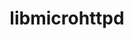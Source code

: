 ---
title: "libmicrohttpd"
layout: cache
categories: [package, develop]
meta: {"versions": ["0.9.50"], "compilers": ["gcc@=10.2.1"], "oss": ["centos7"], "platforms": ["linux"], "targets": ["x86_64_v3"], "stacks": ["developer-tools-manylinux2014", "root"], "num_specs": 3, "num_specs_by_stack": {"root": 3, "developer-tools-manylinux2014": 1}}
spec_details: [{"hash": "5d4jrz2uq2n6zt3kycte4xeelvv4uvbx", "compiler": "gcc@=10.2.1", "versions": ["0.9.50"], "os": "centos7", "platform": "linux", "target": "x86_64_v3", "variants": ["build_system=autotools", "~https"], "stacks": ["root"], "size": "-", "tarball": "https://binaries.spack.io/develop/build_cache/linux-centos7-x86_64_v3/gcc-10.2.1/libmicrohttpd-0.9.50/linux-centos7-x86_64_v3-gcc-10.2.1-libmicrohttpd-0.9.50-5d4jrz2uq2n6zt3kycte4xeelvv4uvbx.spack"}, {"hash": "yx4ted3d777quob7oudmlgxstc2nj72u", "compiler": "gcc@=10.2.1", "versions": ["0.9.50"], "os": "centos7", "platform": "linux", "target": "x86_64_v3", "variants": ["build_system=autotools", "~https"], "stacks": ["root", "developer-tools-manylinux2014"], "size": "-", "tarball": "https://binaries.spack.io/develop/build_cache/linux-centos7-x86_64_v3/gcc-10.2.1/libmicrohttpd-0.9.50/linux-centos7-x86_64_v3-gcc-10.2.1-libmicrohttpd-0.9.50-yx4ted3d777quob7oudmlgxstc2nj72u.spack"}, {"hash": "jnyqksjuepcglavaqh54au5rvfpqbsxd", "compiler": "gcc@=10.2.1", "versions": ["0.9.50"], "os": "centos7", "platform": "linux", "target": "x86_64_v3", "variants": ["build_system=autotools", "~https"], "stacks": ["root"], "size": "-", "tarball": "https://binaries.spack.io/develop/build_cache/linux-centos7-x86_64_v3/gcc-10.2.1/libmicrohttpd-0.9.50/linux-centos7-x86_64_v3-gcc-10.2.1-libmicrohttpd-0.9.50-jnyqksjuepcglavaqh54au5rvfpqbsxd.spack"}]
---